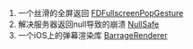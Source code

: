1. 一个丝滑的全屏返回 [FDFullscreenPopGesture](https://github.com/forkingdog/FDFullscreenPopGesture)
2. 解决服务器返回null导致的崩溃 [NullSafe](https://github.com/nicklockwood/NullSafe)
3. 一个iOS上的弹幕渲染库 [BarrageRenderer](https://github.com/unash/BarrageRenderer)